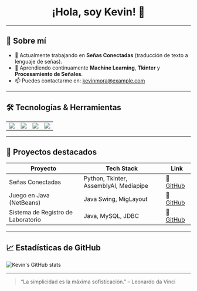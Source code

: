 <!-- Banner o emoji inicial -->
<h1 align="center">¡Hola, soy Kevin! 👋</h1>

---

## 🚀 Sobre mí
- 🔭 Actualmente trabajando en **Señas Conectadas** (traducción de texto a lenguaje de señas).
- 🌱 Aprendiendo continuamente **Machine Learning**, **Tkinter** y **Procesamiento de Señales**.
- 📫 Puedes contactarme en: [kevinmora@example.com](mailto:kevin.mora@est.ucacue.edu.ec)

---

## 🛠️ Tecnologías & Herramientas
<table>
  <tr>
    <td><img src="https://img.shields.io/badge/Python-3776AB?style=for-the-badge&logo=python&logoColor=white"/></td>
    <td><img src="https://img.shields.io/badge/Java-007396?style=for-the-badge&logo=java&logoColor=white"/></td>
    <td><img src="https://img.shields.io/badge/Tkinter-FF6F00?style=for-the-badge&logo=python&logoColor=white"/></td>
    <td><img src="https://img.shields.io/badge/AssemblyAI-000000?style=for-the-badge&logo=assemblyai&logoColor=white"/></td>
  </tr>
</table>

---

## 📂 Proyectos destacados

| Proyecto                      | Tech Stack                                     | Link                                          |
|-------------------------------|------------------------------------------------|-----------------------------------------------|
| Señas Conectadas              | Python, Tkinter, AssemblyAI, Mediapipe         | 🔗 [GitHub](https://github.com/KevinMora/senas) |
| Juego en Java (NetBeans)      | Java Swing, MigLayout                          | 🔗 [GitHub](https://github.com/KevinMora/juego) |
| Sistema de Registro de Laboratorio | Java, MySQL, JDBC                           | 🔗 [GitHub](https://github.com/KevinMora/lab-registro) |

---

## 📈 Estadísticas de GitHub

![Kevin's GitHub stats](https://github-readme-stats.vercel.app/api?username=KevinMora&show_icons=true&theme=radical)

---

> “La simplicidad es la máxima sofisticación.” – Leonardo da Vinci
